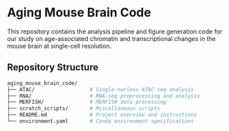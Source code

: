 
# Aging Mouse Brain Code

This repository contains the analysis pipeline and figure generation code for our study on age-associated chromatin and transcriptional changes in the mouse brain at single-cell resolution.


## Repository Structure

```bash
aging_mouse_brain_code/
├── ATAC/                  # Single-nucleus ATAC-seq analysis
├── RNA/                   # RNA-seq preprocessing and analysis
├── MERFISH/               # MERFISH data processing
├── scratch_scripts/       # Miscellaneous scripts
├── README.md              # Project overview and instructions
└── environment.yaml       # Conda environment specifications
